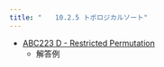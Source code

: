```yaml
---
title: "　　10.2.5 トポロジカルソート"
---
```


- [ABC223 D - Restricted Permutation](https://atcoder.jp/contests/abc223/tasks/abc223_d)
    - 解答例